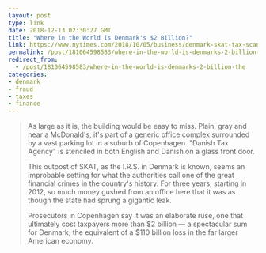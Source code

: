 ```yaml
---
layout: post
type: link
date: 2018-12-13 02:30:27 GMT
title: "Where in the World Is Denmark's $2 Billion?"
link: https://www.nytimes.com/2018/10/05/business/denmark-skat-tax-scandal.html?action=click&module=Top%20Stories&pgtype=Homepage
permalink: /post/181064598583/where-in-the-world-is-denmarks-2-billion-the
redirect_from: 
  - /post/181064598583/where-in-the-world-is-denmarks-2-billion-the
categories:
- denmark
- fraud
- taxes
- finance
---
```


<blockquote><p>As large as it is, the building would be easy to miss. Plain, gray and near a McDonald's, it's part of a generic office complex surrounded by a vast parking lot in a suburb of Copenhagen. "Danish Tax Agency" is stenciled in both English and Danish on a glass front door.</p>
<p>This outpost of SKAT, as the I.R.S. in Denmark is known, seems an improbable setting for what the authorities call one of the great financial crimes in the country's history. For three years, starting in 2012, so much money gushed from an office here that it was as though the state had sprung a gigantic leak.</p>
<p>Prosecutors in Copenhagen say it was an elaborate ruse, one that ultimately cost taxpayers more than $2 billion — a spectacular sum for Denmark, the equivalent of a $110 billion loss in the far larger American economy.</p></blockquote>